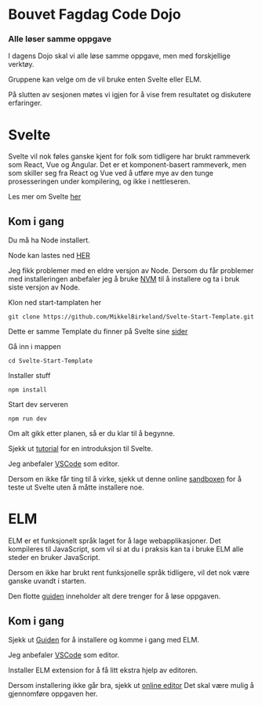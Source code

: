 # Bouvet Fagdag Code Dojo

### Alle løser samme oppgave

I dagens Dojo skal vi alle løse samme oppgave, men med forskjellige verktøy.

Gruppene kan velge om de vil bruke enten Svelte eller ELM.

På slutten av sesjonen møtes vi igjen for å vise frem resultatet og diskutere erfaringer.



# Svelte

Svelte vil nok føles ganske kjent for folk som tidligere har brukt rammeverk som React, Vue og Angular.
Det er et komponent-basert rammeverk, men som skiller seg fra React og Vue ved å utføre mye av den tunge prosesseringen
under kompilering, og ikke i nettleseren.

Les mer om Svelte [her](https://svelte.dev/blog/svelte-3-rethinking-reactivity)

## Kom i gang

Du må ha Node installert.

Node kan lastes ned [HER](https://nodejs.org/en/)

Jeg fikk problemer med en eldre versjon av Node.
Dersom du får problemer med installeringen anbefaler jeg å bruke [NVM](https://github.com/nvm-sh/nvm)
til å installere og ta i bruk siste versjon av Node.

Klon ned start-tamplaten her

`git clone https://github.com/MikkelBirkeland/Svelte-Start-Template.git`

Dette er samme Template du finner på Svelte sine [sider](https://svelte.dev/)

Gå inn i mappen

`cd Svelte-Start-Template`

Installer stuff

`npm install`

Start dev serveren

`npm run dev`

Om alt gikk etter planen, så er du klar til å begynne.

Sjekk ut [tutorial](https://svelte.dev/tutorial/basics) for en introduksjon til Svelte.

Jeg anbefaler [VSCode](https://code.visualstudio.com/) som editor.

Dersom en ikke får ting til å virke, sjekk ut denne online [sandboxen](https://codesandbox.io/s/svelte) for å teste ut
Svelte uten å måtte installere noe.

# ELM

ELM er et funksjonelt språk laget for å lage webapplikasjoner.
Det kompileres til JavaScript, som vil si at du i praksis kan ta i bruke ELM alle steder
en bruker JavaScript.

Dersom en ikke har brukt rent funksjonelle språk tidligere, vil det nok være ganske uvandt i starten.

Den flotte [guiden](https://guide.elm-lang.org/) inneholder alt dere trenger for å løse oppgaven.

## Kom i gang

Sjekk ut [Guiden](https://guide.elm-lang.org/install/elm.html) for å installere og komme i gang med ELM.

Jeg anbefaler [VSCode](https://code.visualstudio.com/) som editor.

Installer ELM extension for å få litt ekstra hjelp av editoren.

Dersom installering ikke går bra, sjekk ut [online editor](https://elm-lang.org/try)
Det skal være mulig å gjennomføre oppgaven her.